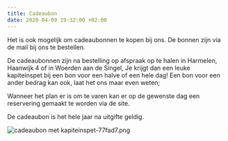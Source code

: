 ```yaml
---
title: Cadeaubon
date: 2020-04-09 19:32:00 +02:00
---
```


Het is ook mogelijk om cadeaubonnen te kopen bij ons. De bonnen zijn via de mail bij ons te bestellen. 

De cadeaubonnen zijn na bestelling op afspraak op te halen in Harmelen, Haanwijk 4  of in Woerden aan de Singel, 
Je krijgt dan een leuke kapiteinspet bij een bon voor een halve of een hele dag! 
Een bon voor een ander bedrag kan ook, laat het ons maar even weten;

Wanneer het plan er is om te varen kan er op de gewenste dag een reservering gemaakt te worden via de site.

De cadeaubon is het hele jaar na uitgifte geldig.


![cadeaubon met kapiteinspet-77fad7.png](/uploads/cadeaubon%20met%20kapiteinspet-77fad7.png)